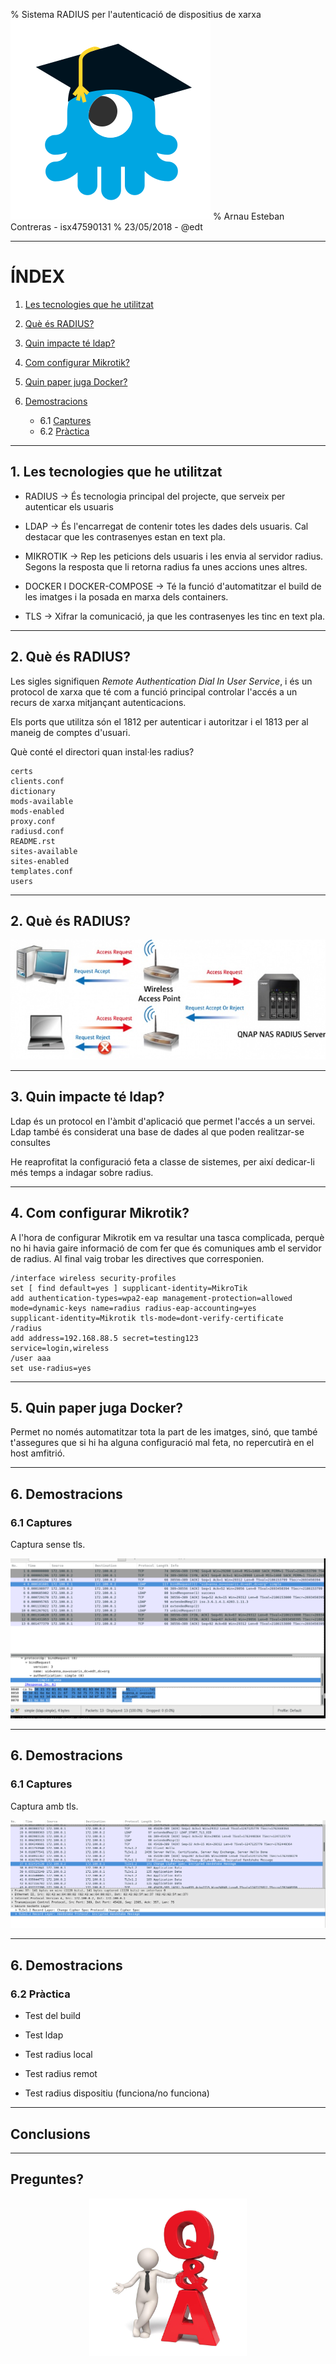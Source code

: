 % Sistema RADIUS per l'autenticació de dispositius de xarxa <br> ![img](octo-grad.svg)
% Arnau Esteban Contreras - isx47590131
% 23/05/2018 - @edt

---

# ÍNDEX

1. [Les tecnologies que he utilitzat](#1.-Les-tecnologies-que-he-utilitzat)

2. [Què és RADIUS?](#2.-Què-és-RADIUS?)

3. [Quin impacte té ldap?](#3.-Quin-impacte-té-ldap?)

4. [Com configurar Mikrotik?](#4.-Com-configurar-Mikrotik?)

5. [Quin paper juga Docker?](#5.-Quin-paper-juga-Docker?)

6. [Demostracions](#6.-Demostracions)

    + 6.1 [Captures](#6.1-Captures)
    + 6.2 [Pràctica](#6.2-Pràctica)

---

## 1. Les tecnologies que he utilitzat

+ RADIUS -> És tecnologia principal del projecte, que serveix per autenticar els usuaris

+ LDAP -> És l'encarregat de contenir totes les dades dels usuaris. Cal destacar que les contrasenyes estan en text pla.

+ MIKROTIK -> Rep les peticions dels usuaris i les envia al servidor radius. Segons la resposta que li retorna radius fa unes accions unes altres.

+ DOCKER I DOCKER-COMPOSE -> Té la funció d'automatitzar el build de les imatges i la posada en marxa dels containers.

+ TLS -> Xifrar la comunicació, ja que les contrasenyes les tinc en text pla.

---

## 2. Què és RADIUS?

Les sigles signifiquen *Remote Authentication Dial In User Service*, i és un protocol de xarxa que té com a funció principal controlar l'accés a un recurs de xarxa mitjançant autenticacions.

Els ports que utilitza són el 1812 per autenticar i autoritzar i el 1813 per al maneig de comptes d'usuari.

Què conté el directori quan instal·les radius?

```
certs
clients.conf
dictionary
mods-available
mods-enabled
proxy.conf
radiusd.conf
README.rst
sites-available
sites-enabled
templates.conf
users
```

---

## 2. Què és RADIUS?

<img src="server_radius.jpg">

---

## 3. Quin impacte té ldap?

Ldap és un protocol en l'àmbit d'aplicació que permet l'accés a un servei. Ldap també és considerat una base de dades al que poden realitzar-se consultes

He reaprofitat la configuració feta a classe de sistemes, per així dedicar-li més temps a indagar sobre radius.

---

## 4. Com configurar Mikrotik?

A l'hora de configurar Mikrotik em va resultar una tasca complicada, perquè no hi havia gaire informació de com fer que és comuniques amb el servidor de radius. Al final vaig trobar les directives que corresponien.

```
/interface wireless security-profiles
set [ find default=yes ] supplicant-identity=MikroTik
add authentication-types=wpa2-eap management-protection=allowed 
mode=dynamic-keys name=radius radius-eap-accounting=yes 
supplicant-identity=Mikrotik tls-mode=dont-verify-certificate
/radius
add address=192.168.88.5 secret=testing123 
service=login,wireless
/user aaa
set use-radius=yes
```

---

## 5. Quin paper juga Docker?

Permet no només automatitzar tota la part de les imatges, sinó, que també t'assegures que si hi ha alguna configuració mal feta, no repercutirà en el host amfitrió.

---

## 6. Demostracions

### 6.1 Captures

Captura sense tls.

<img src="captura-no-tls.png">


---

## 6. Demostracions

### 6.1 Captures

Captura amb tls.

<img src="captura-tls.png">

---

## 6. Demostracions

### 6.2 Pràctica

+ Test del build

+ Test ldap

+ Test radius local

+ Test radius remot

+ Test radius dispositiu (funciona/no funciona)

---

## Conclusions

---

## Preguntes?

<img src="ddubtes.jpg" style="display: block;
    margin-left: auto;
    margin-right: auto;
    width: 50%;">